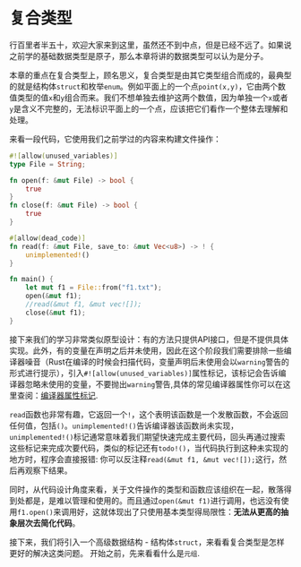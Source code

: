 # 复合类型

行百里者半五十，欢迎大家来到这里，虽然还不到中点，但是已经不远了。如果说之前学的基础数据类型是原子，那么本章将讲的数据类型可以认为是分子。

本章的重点在复合类型上，顾名思义，复合类型是由其它类型组合而成的，最典型的就是结构体`struct`和枚举`enum`。例如平面上的一个点`point(x,y)`，它由两个数值类型的值`x`和`y`组合而来。我们不想单独去维护这两个数值，因为单独一个`x`或者`y`是含义不完整的，无法标识平面上的一个点，应该把它们看作一个整体去理解和处理。

来看一段代码，它使用我们之前学过的内容来构建文件操作：
```rust
#![allow(unused_variables)]
type File = String;

fn open(f: &mut File) -> bool {
    true
}
fn close(f: &mut File) -> bool {
    true
}

#[allow(dead_code)]
fn read(f: &mut File, save_to: &mut Vec<u8>) -> ! {
    unimplemented!()
}

fn main() {
    let mut f1 = File::from("f1.txt");
    open(&mut f1);
    //read(&mut f1, &mut vec![]);
    close(&mut f1);
}
 ```

接下来我们的学习非常类似原型设计：有的方法只提供API接口，但是不提供具体实现。此外，有的变量在声明之后并未使用，因此在这个阶段我们需要排除一些编译器噪音（Rust在编译的时候会扫描代码，变量声明后未使用会以`warning`警告的形式进行提示），引入`#![allow(unused_variables)]`属性标记，该标记会告诉编译器忽略未使用的变量，不要抛出`warning`警告,具体的常见编译器属性你可以在这里查阅：[编译器属性标记](../../compiler/attributes.md).

 `read`函数也非常有趣，它返回一个`!`，这个表明该函数是一个发散函数，不会返回任何值，包括`()`。`unimplemented!()`告诉编译器该函数尚未实现，`unimplemented!()`标记通常意味着我们期望快速完成主要代码，回头再通过搜索这些标记来完成次要代码，类似的标记还有`todo!()`，当代码执行到这种未实现的地方时，程序会直接报错: 你可以反注释`read(&mut f1, &mut vec![]);`这行，然后再观察下结果。

 同时，从代码设计角度来看，关于文件操作的类型和函数应该组织在一起，散落得到处都是，是难以管理和使用的。而且通过`open(&mut f1)`进行调用，也远没有使用`f1.open()`来调用好，这就体现出了只使用基本类型得局限性：**无法从更高的抽象层次去简化代码**。


接下来，我们将引入一个高级数据结构 - 结构体`struct`，来看看复合类型是怎样更好的解决这类问题。 开始之前，先来看看什么是`元组`.
